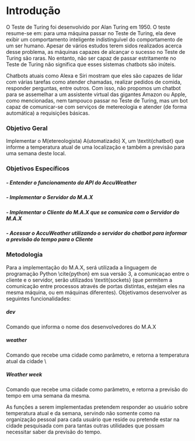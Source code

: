 # Introdução
O Teste de Turing foi desenvolvido por Alan Turing em 1950. O teste resume-se em: para uma máquina passar no Teste de Turing, ela deve exibir um comportamento inteligente indistinguível do comportamento de um ser humano.
Apesar de vários estudos terem sidos realizados acerca desse problema, as máquinas capazes de alcançar o sucesso no Teste de Turing são raras. No entanto, não ser capaz de passar estritamente no Teste de Turing não significa que esses sistemas chatbots são inúteis.

Chatbots atuais como Alexa e Siri mostram que eles são capazes de lidar com várias tarefas como atender chamadas, realizar pedidos de comida, responder perguntas, entre outros. Com isso, não propomos um chatbot para se assemelhar a um assistente virtual das gigantes Amazon ou Apple, como mencionadas, nem tampouco passar no Teste de Turing, mas um bot capaz de comunicar-se com serviços de metereologia e atender (de forma automática) a requisições básicas.

### Objetivo Geral
Implementar o M(etereologista) A(utomatizado) X, um \textit{chatbot} que informe a temperatura atual de uma localização e também a previsão para uma semana deste local.

### Objetivos Específicos
  ##### - Entender o funcionamento da API do AccuWeather 
  ##### - Implementar o Servidor do M.A.X
  ##### - Implementar o Cliente do M.A.X que se comunica com o Servidor do M.A.X
  ##### - Acessar o AccuWeather utilizando o servidor do chatbot para informar a previsão do tempo para o Cliente

### Metodologia
Para a implementação do M.A.X, será utilizada a linguagem de programação Python \cite{python} em sua versão 3, a comunicaçao entre o cliente e o servidor, serão utilizados \textit{sockets} (que permitem a comunicação entre processos através de portas distintas, estejam eles na mesma máquina, ou em máquinas diferentes). 
Objetivamos desenvolver as seguintes funcionalidades:

  ##### dev
  Comando que informa o nome dos desenvolvedores do M.A.X

  ##### weather
  Comando que recebe uma cidade como parâmetro, e retorna a temperatura atual da cidade   \\

  ##### Weather week
  Comando que recebe uma cidade como parâmetro, e retorna a previsão do tempo em uma semana da mesma.

As funções a serem implementadas pretendem responder ao usuário sobre temperatura atual e da semana, servindo não somente como na organização pessoal para cada usuário que reside ou pretende estar na cidade pesquisada com para tantas outras utilidades que possam necessitar saber da previsão do tempo.
